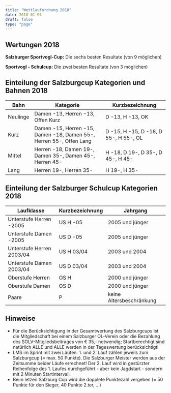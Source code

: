```yaml
---
title: "Wettlaufordnung 2018"
date: 2018-01-01
draft: false
type: "page"
---
```


## Wertungen 2018

**Salzburger Sportvogl-Cup:** Die sechs besten Resultate (von 9 möglichen)

**Sportvogl - Schulcup:** Die zwei besten Resultate (von 3 möglichen)

## Einteilung der Salzburgcup Kategorien und Bahnen 2018

<table class="uk-table uk-table-divider uk-table-striped">
    <thead>
        <tr>
            <th>Bahn</th>
            <th>Kategorie</th>
            <th>Kurzbezeichnung</th>
        </tr>
    </thead>
    <tbody>
        <tr>
            <td>Neulinge</td>
            <td>Damen -13, Herren -13, Offen Kurz</td>
            <td>D -13, H -13, OK</td>
        </tr>
        <tr>
            <td>Kurz</td>
            <td>Damen -15, Herren -15, Damen -18, Damen 55-, Herren 55-, Offen Lang</td>
            <td>D -15, H -15, D -18, D 55-, H 55-, OL</td>
        </tr>
        <tr>
            <td>Mittel</td>
            <td>Herren -18, Damen 19-, Damen 35-, Damen 45-, Herren 45-</td>
            <td>H -18, D 19-, D 35-, D 45-, H 45-</td>
        </tr>
        <tr>
            <td>Lang</td>
            <td>Herren 19-, Herren 35-</td>
            <td>H 19-, H 35-</td>
        </tr>
    </tbody>
</table>

## Einteilung der Salzburger Schulcup Kategorien 2018

<table class="uk-table uk-table-divider uk-table-striped">
    <thead>
        <tr>
            <th>Laufklasse</th>
            <th>Kurzbezeichnung</th>
            <th>Jahrgang</th>
        </tr>
    </thead>
    <tbody>
        <tr>
            <td>Unterstufe Herren -2005</td>
            <td>US H -05</td>
            <td>2005 und jünger</td>
        </tr>
        <tr>
            <td>Unterstufe Damen -2005</td>
            <td>US D -05</td>
            <td>2005 und jünger</td>
        </tr>
        <tr>
            <td>Unterstufe Herren 2003/04</td>
            <td>US H 03/04</td>
            <td>2003 und 2004</td>
        </tr>
        <tr>
            <td>Unterstufe Damen 2003/04</td>
            <td>US D 03/04</td>
            <td>2003 und 2004</td>
        </tr>
        <tr>
            <td>Oberstufe Herren</td>
            <td>OS H</td>
            <td>2000 und jünger</td>
        </tr>
        <tr>
            <td>Oberstufe Damen</td>
            <td>OS D</td>
            <td>2000 und jünger</td>
        </tr>
        <tr>
            <td>Paare</td>
            <td>P</td>
            <td>keine Altersbeschränkung</td>
        </tr>
    </tbody>
</table>

## Hinweise

- Für die Berücksichtigung in der Gesamtwertung des Salzburgcups ist die Mitgliedschaft bei einem Salzburger OL-Verein oder die Bezahlung des SOLV-Mitgliedsbeitrages von € 35,- notwendig; Startberechtigt sind natürlich ALLE und ALLE werden in der Tageswertung berücksichtigt!
- LMS im Sprint mit zwei Läufen: 1. und 2. Lauf zählen jeweils zum Salzburgcup (= max. 50 Punkte). Die Salzburger Meister werden aus der Zeitsumme beider Läufe errechnet! Der 2. Lauf wird in gestürzter Reihenfolge des 1. Laufes durchgeführt - aber kein Jagdstart - sondern mit 2 Minuten Startintervall.
- Beim letzen Salzburg Cup wird die dopplete Punktezahl vergeben (= 50 Punkte für den Sieger, 40 Punkte 2.ter, ...)
